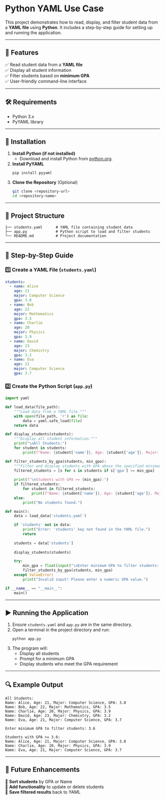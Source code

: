 
# Python YAML Use Case  

This project demonstrates how to read, display, and filter student data from a **YAML file** using **Python**. It includes a step-by-step guide for setting up and running the application.

---

## 📌 Features  
✅ Read student data from a **YAML file**  
✅ Display all student information  
✅ Filter students based on **minimum GPA**  
✅ User-friendly command-line interface  

---

## 🛠️ Requirements  
- Python 3.x  
- PyYAML library  

---

## 🔧 Installation  

1. **Install Python (if not installed)**  
   - Download and install Python from [python.org](https://www.python.org/).  
2. **Install PyYAML**  
   ```sh
   pip install pyyaml
   ```
3. **Clone the Repository** (Optional)  
   ```sh
   git clone <repository-url>
   cd <repository-name>
   ```

---

## 📂 Project Structure  
```
├── students.yaml      # YAML file containing student data
├── app.py             # Python script to load and filter students
└── README.md          # Project documentation
```

---

## 📄 Step-by-Step Guide  

### **1️⃣ Create a YAML File (`students.yaml`)**  
```yaml
students:
  - name: Alice
    age: 21
    major: Computer Science
    gpa: 3.8
  - name: Bob
    age: 22
    major: Mathematics
    gpa: 3.5
  - name: Charlie
    age: 20
    major: Physics
    gpa: 3.9
  - name: David
    age: 23
    major: Chemistry
    gpa: 3.2
  - name: Eva
    age: 21
    major: Computer Science
    gpa: 3.7
```

### **2️⃣ Create the Python Script (`app.py`)**  
```python
import yaml

def load_data(file_path):
    """Load data from a YAML file."""
    with open(file_path, 'r') as file:
        data = yaml.safe_load(file)
    return data

def display_students(students):
    """Display all student information."""
    print("\nAll Students:")
    for student in students:
        print(f"Name: {student['name']}, Age: {student['age']}, Major: {student['major']}, GPA: {student['gpa']}")

def filter_students_by_gpa(students, min_gpa):
    """Filter and display students with GPA above the specified minimum."""
    filtered_students = [s for s in students if s['gpa'] >= min_gpa]
    
    print(f"\nStudents with GPA >= {min_gpa}:")
    if filtered_students:
        for student in filtered_students:
            print(f"Name: {student['name']}, Age: {student['age']}, Major: {student['major']}, GPA: {student['gpa']}")
    else:
        print("No students found.")

def main():
    data = load_data('students.yaml')

    if 'students' not in data:
        print("Error: 'students' key not found in the YAML file.")
        return
    
    students = data['students']
    
    display_students(students)

    try:
        min_gpa = float(input("\nEnter minimum GPA to filter students: "))
        filter_students_by_gpa(students, min_gpa)
    except ValueError:
        print("Invalid input! Please enter a numeric GPA value.")

if __name__ == "__main__":
    main()
```

---

## ▶️ Running the Application  

1. Ensure `students.yaml` and `app.py` are in the same directory.  
2. Open a terminal in the project directory and run:  
   ```sh
   python app.py
   ```
3. The program will:  
   - Display all students  
   - Prompt for a minimum GPA  
   - Display students who meet the GPA requirement  

---

## 🔍 Example Output  

```
All Students:
Name: Alice, Age: 21, Major: Computer Science, GPA: 3.8
Name: Bob, Age: 22, Major: Mathematics, GPA: 3.5
Name: Charlie, Age: 20, Major: Physics, GPA: 3.9
Name: David, Age: 23, Major: Chemistry, GPA: 3.2
Name: Eva, Age: 21, Major: Computer Science, GPA: 3.7

Enter minimum GPA to filter students: 3.6

Students with GPA >= 3.6:
Name: Alice, Age: 21, Major: Computer Science, GPA: 3.8
Name: Charlie, Age: 20, Major: Physics, GPA: 3.9
Name: Eva, Age: 21, Major: Computer Science, GPA: 3.7
```

---

## 🎯 Future Enhancements  
🔹 **Sort students** by GPA or Name  
🔹 **Add functionality** to update or delete students  
🔹 **Save filtered results** back to YAML  

